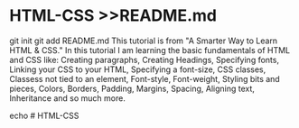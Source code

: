 # HTML-CSS >>README.md

git init
git add README.md
This tutorial is from "A Smarter Way to Learn HTML & CSS."
In this tutorial I am learning the basic fundamentals of HTML and CSS like:
Creating paragraphs,
Creating Headings,
Specifying fonts,
Linking your CSS to your HTML,
Specifying a font-size,
CSS classes,
Classess not tied to an element,
Font-style,
Font-weight,
Styling bits and pieces,
Colors,
Borders,
Padding,
Margins,
Spacing, 
Aligning text,
Inheritance
and so much more.






echo # HTML-CSS
